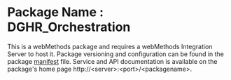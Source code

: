 # Package Name : DGHR_Orchestration
This is a webMethods package and requires a webMethods Integration Server to host it. Package versioning and configuration can be found in the package [manifest](./DGHR_Orchestration/manifest.v3) file. Service and API documentation is available on the package's home page http://&lt;server&gt;:&lt;port&gt;/&lt;packagename>.